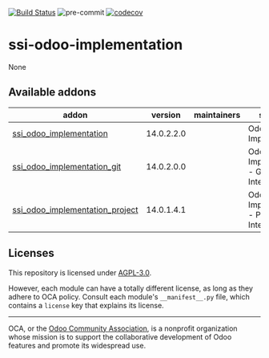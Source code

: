 [![Build Status](https://travis-ci.com/open-synergy/ssi-odoo-implementation.svg?branch=14.0)](https://travis-ci.com/open-synergy/ssi-odoo-implementation)
![pre-commit](https://github.com/open-synergy/ssi-odoo-implementation/actions/workflows/pre-commit.yml/badge.svg)
[![codecov](https://codecov.io/gh/open-synergy/ssi-odoo-implementation/branch/14.0/graph/badge.svg)](https://codecov.io/gh/open-synergy/ssi-odoo-implementation)

<!-- /!\ do not modify above this line -->

# ssi-odoo-implementation

None

<!-- /!\ do not modify below this line -->

<!-- prettier-ignore-start -->

[//]: # (addons)

Available addons
----------------
addon | version | maintainers | summary
--- | --- | --- | ---
[ssi_odoo_implementation](ssi_odoo_implementation/) | 14.0.2.2.0 |  | Odoo Implementation
[ssi_odoo_implementation_git](ssi_odoo_implementation_git/) | 14.0.2.0.0 |  | Odoo Implementation - Git Integration
[ssi_odoo_implementation_project](ssi_odoo_implementation_project/) | 14.0.1.4.1 |  | Odoo Implementation - Project Integration

[//]: # (end addons)

<!-- prettier-ignore-end -->

## Licenses

This repository is licensed under [AGPL-3.0](LICENSE).

However, each module can have a totally different license, as long as they adhere to OCA
policy. Consult each module's `__manifest__.py` file, which contains a `license` key
that explains its license.

----

OCA, or the [Odoo Community Association](http://odoo-community.org/), is a nonprofit
organization whose mission is to support the collaborative development of Odoo features
and promote its widespread use.
